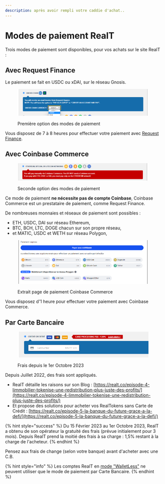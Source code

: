 ```yaml
---
description: après avoir rempli votre caddie d'achat..
---
```


# Modes de paiement RealT

Trois modes de paiement sont disponibles, pour vos achats sur le site RealT :

## Avec Request Finance

Le paiement se fait en USDC ou xDAI, sur le réseau Gnosis.

<figure><img src="../../.gitbook/assets/image (69).png" alt=""><figcaption><p>Première option des modes de paiement</p></figcaption></figure>

Vous disposez de 7 à 8 heures pour effectuer votre paiement avec [Request Finance](paiement-avec-request-finance.md).

## Avec Coinbase Commerce

<figure><img src="../../.gitbook/assets/image (72) (1).png" alt=""><figcaption><p>Seconde option des modes de paiement</p></figcaption></figure>

Ce mode de paiement **ne nécessite pas de compte Coinbase**, Coinbase Commerce est un prestataire de paiement, comme Request Finance.

De nombreuses monnaies et réseaux de paiement sont possibles :

* ETH, USDC, DAI sur réseau Ethereum,
* BTC, BCH, LTC, DOGE chacun sur son propre réseau,
* et MATIC, USDC et WETH sur réseau Polygon,

<figure><img src="../../.gitbook/assets/image (54).png" alt=""><figcaption><p>Extrait page de paiement Coinbase Commerce</p></figcaption></figure>

Vous disposez d'1 heure pour effectuer votre paiement avec Coinbase Commerce.

## Par Carte Bancaire

&#x20;

<figure><img src="../../.gitbook/assets/image (2).png" alt=""><figcaption><p>Frais depuis le 1er Octobre 2023</p></figcaption></figure>

Depuis Juillet 2022, des frais sont appliqués.

* RealT détaille les raisons sur son Blog : [https://realt.co/episode-4-limmobilier-tokenise-une-redistribution-plus-juste-des-profits/](https://realt.co/episode-4-limmobilier-tokenise-une-redistribution-plus-juste-des-profits/)
* Et propose des solutions pour acheter vos RealTokens sans Carte de Crédit : [https://realt.co/episode-5-la-banque-du-future-grace-a-la-defi/](https://realt.co/episode-5-la-banque-du-future-grace-a-la-defi/)

{% hint style="success" %}
Du 15 Février 2023 au 1er Octobre 2023, RealT a obtenu de son opérateur la gratuité des frais (prévue initialement pour 3 mois). Depuis RealT prend la moitié des frais à sa charge : 1,5% restant à la charge de l'acheteur.
{% endhint %}

Pensez aux frais de change (selon votre banque) avant d'acheter avec une C.B.

{% hint style="info" %}
Les comptes RealT en [mode "WalletLess"](../walletless.md) ne peuvent utiliser que le mode de paiement par Carte Bancaire.
{% endhint %}

